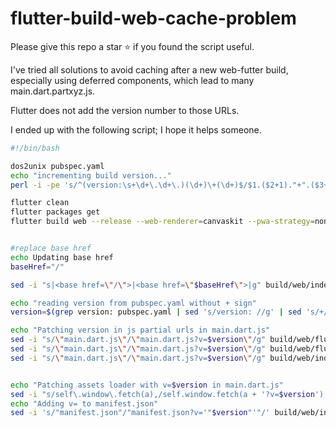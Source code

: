 # flutter-build-web-cache-problem
Please give this repo a star ⭐ if you found the script useful.

I've tried all solutions to avoid caching after a new web-futter build, especially using deferred components, which lead to many main.dart.partxyz.js.

Flutter does not add the version number to those URLs.

I ended up with the following script; I hope it helps someone.

```bash
#!/bin/bash

dos2unix pubspec.yaml
echo "incrementing build version..."
perl -i -pe 's/^(version:\s+\d+\.\d+\.)(\d+)\+(\d+)$/$1.($2+1)."+".($3+1)/e' pubspec.yaml

flutter clean
flutter packages get
flutter build web --release --web-renderer=canvaskit --pwa-strategy=none #--no-tree-shake-icons #--source-maps


#replace base href
echo Updating base href
baseHref="/"

sed -i "s|<base href=\"/\">|<base href=\"$baseHref\">|g" build/web/index.html

echo "reading version from pubspec.yaml without + sign"
version=$(grep version: pubspec.yaml | sed 's/version: //g' | sed 's/+//g')

echo "Patching version in js partial urls in main.dart.js"
sed -i "s/\"main.dart.js\"/\"main.dart.js?v=$version\"/g" build/web/flutter.js
sed -i "s/\"main.dart.js\"/\"main.dart.js?v=$version\"/g" build/web/flutter_bootstrap.js
sed -i "s/\"main.dart.js\"/\"main.dart.js?v=$version\"/g" build/web/index.html


echo "Patching assets loader with v=$version in main.dart.js"
sed -i "s/self\.window\.fetch(a),/self.window.fetch(a + '?v=$version'),/g" build/web/main.dart.js
echo "Adding v= to manifest.json"
sed -i 's/"manifest.json"/"manifest.json?v='"$version"'"/' build/web/index.html

```
